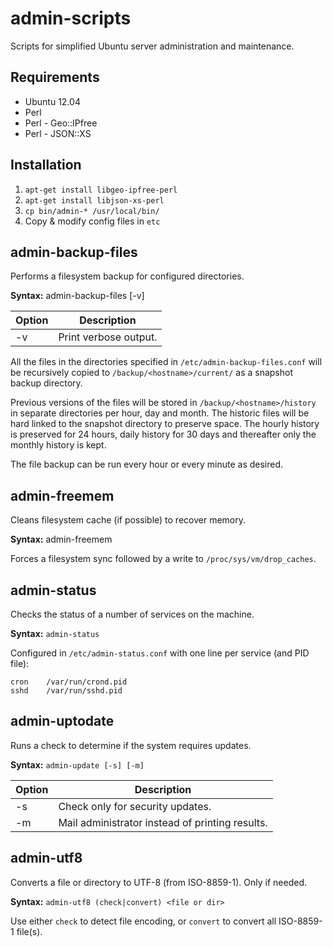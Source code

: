 admin-scripts
=============
Scripts for simplified Ubuntu server administration and
maintenance.


Requirements
------------
* Ubuntu 12.04
* Perl
* Perl - Geo::IPfree
* Perl - JSON::XS


Installation
------------
1. ```apt-get install libgeo-ipfree-perl```
2. ```apt-get install libjson-xs-perl```
3. ```cp bin/admin-* /usr/local/bin/```
4. Copy & modify config files in ```etc```


admin-backup-files
------------------
Performs a filesystem backup for configured directories.

**Syntax:** admin-backup-files [-v]

Option | Description
-------|-------------------------------------------------
-v     | Print verbose output.

All the files in the directories specified in
```/etc/admin-backup-files.conf``` will be recursively copied to
```/backup/<hostname>/current/``` as a snapshot backup directory.

Previous versions of the files will be stored in
```/backup/<hostname>/history``` in separate directories per hour,
day and month. The historic files will be hard linked to the
snapshot directory to preserve space. The hourly history is preserved
for 24 hours, daily history for 30 days and thereafter only the
monthly history is kept.

The file backup can be run every hour or every minute as desired.


admin-freemem
-------------
Cleans filesystem cache (if possible) to recover memory.

**Syntax:** admin-freemem

Forces a filesystem sync followed by a write
to ```/proc/sys/vm/drop_caches```.


admin-status
------------
Checks the status of a number of services on the machine.

**Syntax:** ```admin-status```

Configured in ```/etc/admin-status.conf``` with one line
per service (and PID file):

```
cron    /var/run/crond.pid
sshd    /var/run/sshd.pid
```


admin-uptodate
--------------
Runs a check to determine if the system requires updates.

**Syntax:** ```admin-update [-s] [-m]```  

Option | Description
-------|-------------------------------------------------
-s     | Check only for security updates.
-m     | Mail administrator instead of printing results.


admin-utf8
----------
Converts a file or directory to UTF-8 (from ISO-8859-1). Only if needed.

**Syntax:** ```admin-utf8 (check|convert) <file or dir>```

Use either ```check``` to detect file encoding, or ```convert``` to
convert all ISO-8859-1 file(s).

